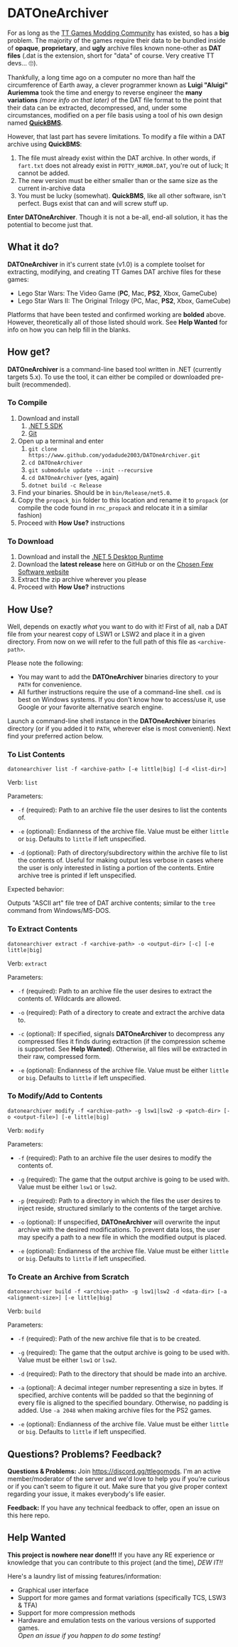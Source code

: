 # DATOneArchiver

For as long as the [TT Games Modding Community](https://discord.gg/ttlegomods) has existed, so has a **big** problem.  The majority of the games require their data to be bundled inside of **opaque**, **proprietary**, and **ugly** archive files known none-other as **DAT files** (.dat is the extension, short for "data" of course.  Very creative TT devs... 🙄).  

Thankfully, a long time ago on a computer no more than half the circumference of Earth away, a clever programmer known as **Luigi "Aluigi" Auriemma** took the time and energy to reverse engineer the **many variations** *(more info on that later)* of the DAT file format to the point that their data can be extracted, decompressed, and, under some circumstances, modified on a per file basis using a tool of his own design named **[QuickBMS](http://aluigi.altervista.org/quickbms.htm)**.  

However, that last part has severe limitations.  To modify a file within a DAT archive using **QuickBMS**:

1. The file must already exist within the DAT archive.  In other words, if `fart.txt` does not already exist in `POTTY_HUMOR.DAT`, you're out of luck; It cannot be added.  
2. The new version must be either smaller than or the same size as the current in-archive data
3. You must be lucky (somewhat). **QuickBMS**, like all other software, isn't perfect.  Bugs exist that can and will screw stuff up.  

**Enter DATOneArchiver**. Though it is not a be-all, end-all solution, it has the potential to become just that.  

## What it do?

**DATOneArchiver** in it's current state (v1.0) is a complete toolset for extracting, modifying, and creating TT Games DAT archive files for these games:

* Lego Star Wars: The Video Game (**PC**, Mac, **PS2**, Xbox, GameCube)
* Lego Star Wars II: The Original Trilogy (PC, Mac, **PS2**, Xbox, GameCube)

Platforms that have been tested and confirmed working are **bolded** above.  However, theoretically all of those listed should work.  See **Help Wanted** for info on how you can help fill in the blanks.  

## How get?

**DATOneArchiver** is a command-line based tool written in .NET (currently targets 5.x).  To use the tool, it can either be compiled or downloaded pre-built (recommended).

### To Compile

1. Download and install
   1. [.NET 5 SDK](https://dotnet.microsoft.com/download/dotnet/5.0)
   2. [Git](https://git-scm.com/)
2. Open up a terminal and enter
   1. `git clone https://www.github.com/yodadude2003/DATOneArchiver.git`
   2. `cd DATOneArchiver`
   3. `git submodule update --init --recursive`
   4. `cd DATOneArchiver` (yes, again)
   5. `dotnet build -c Release`
3. Find your binaries. Should be in `bin/Release/net5.0`. 
4. Copy the `propack_bin` folder to this location and rename it to `propack` (or compile the code found in `rnc_propack` and relocate it in a similar fashion)
5. Proceed with **How Use?** instructions

### To Download

1. Download and install the [.NET 5 Desktop Runtime](https://dotnet.microsoft.com/download/dotnet/5.0)
2. Download the **latest release** here on GitHub or on the [Chosen Few Software website](https://www.chosenfewsoftware.com/)
3. Extract the zip archive wherever you please
4. Proceed with **How Use?** instructions

## How Use?

Well, depends on exactly *what* you want to do with it!  First of all, nab a DAT file from your nearest copy of LSW1 or LSW2 and place it in a given directory.  From now on we will refer to the full path of this file as `<archive-path>`.  

Please note the following: 

* You may want to add the **DATOneArchiver** binaries directory to your `PATH` for convenience.  
* All further instructions require the use of a command-line shell.  `cmd` is best on Windows systems.  If you don't know how to access/use it, use Google or your favorite alternative search engine.

Launch a command-line shell instance in the **DATOneArchiver** binaries directory (or if you added it to `PATH`, wherever else is most convenient).  Next find your preferred action below.

### To List Contents

`datonearchiver list -f <archive-path> [-e little|big] [-d <list-dir>]`

Verb: `list`

Parameters:

* `-f` (required): Path to an archive file the user desires to list the contents of.

* `-e` (optional): Endianness of the archive file.  Value must be either `little` or `big`.  Defaults to `little` if left unspecified.

* `-d` (optional): Path of directory/subdirectory within the archive file to list the contents of.  Useful for making output less verbose in cases where the user is only interested in listing a portion of the contents.  Entire archive tree is printed if left unspecified.  

Expected behavior: 

Outputs "ASCII art" file tree of DAT archive contents; similar to the `tree` command from Windows/MS-DOS.  

### To Extract Contents

`datonearchiver extract -f <archive-path> -o <output-dir> [-c] [-e little|big]`

Verb: `extract`

Parameters:

* `-f` (required): Path to an archive file the user desires to extract the contents of.  Wildcards are allowed.

* `-o` (required): Path of a directory to create and extract the archive data to.  
* `-c` (optional): If specified, signals **DATOneArchiver** to decompress any compressed files it finds during extraction (if the compression scheme is supported.  See **Help Wanted**).  Otherwise, all files will be extracted in their raw, compressed form.  
* `-e` (optional): Endianness of the archive file.  Value must be either `little` or `big`.  Defaults to `little` if left unspecified.

### To Modify/Add to Contents

`datonearchiver modify -f <archive-path> -g lsw1|lsw2 -p <patch-dir> [-o <output-file>] [-e little|big]`

Verb: `modify`

Parameters:

* `-f` (required): Path to an archive file the user desires to modify the contents of.
* `-g` (required): The game that the output archive is going to be used with.  Value must be either `lsw1` or `lsw2`.
* `-p` (required): Path to a directory in which the files the user desires to inject reside, structured similarly to the contents of the target archive.

* `-o` (optional): If unspecified, **DATOneArchiver** will overwrite the input archive with the desired modifications.  To prevent data loss, the user may specify a path to a new file in which the modified output is placed.
* `-e` (optional): Endianness of the archive file.  Value must be either `little` or `big`.  Defaults to `little` if left unspecified.

### To Create an Archive from Scratch

`datonearchiver build -f <archive-path> -g lsw1|lsw2 -d <data-dir> [-a <alignment-size>] [-e little|big]`

Verb: `build`

Parameters:

* `-f` (required): Path of the new archive file that is to be created.
* `-g` (required): The game that the output archive is going to be used with.  Value must be either `lsw1` or `lsw2`.

* `-d` (required): Path to the directory that should be made into an archive.
* `-a` (optional): A decimal integer number representing a size in bytes.  If specified, archive contents will be padded so that the beginning of every file is aligned to the specified boundary.  Otherwise, no padding is added.  Use `-a 2048` when making archive files for the PS2 games.  
* `-e` (optional): Endianness of the archive file.  Value must be either `little` or `big`.  Defaults to `little` if left unspecified.

## Questions? Problems? Feedback?

**Questions & Problems:** Join https://discord.gg/ttlegomods.  I'm an active member/moderator of the server and we'd love to help you if you're curious or if you can't seem to figure it out.  Make sure that you give proper context regarding your issue, it makes everybody's life easier.  

**Feedback:** If you have any technical feedback to offer, open an issue on this here repo.  

## Help Wanted

**This project is nowhere near done!!!** If you have any RE experience or knowledge that you can contribute to this project (and the time), *DEW IT!!*

Here's a laundry list of missing features/information:

* Graphical user interface
* Support for more games and format variations (specifically TCS, LSW3 & TFA)
* Support for more compression methods
* Hardware and emulation tests on the various versions of supported games.  
  *Open an issue if you happen to do some testing!*

